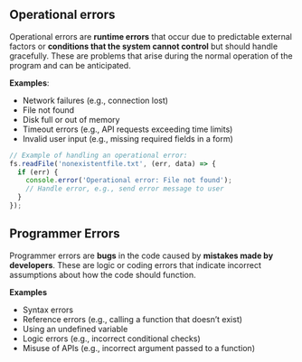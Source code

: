 ## Operational errors

Operational errors are **runtime errors** that occur due to predictable external factors or **conditions that the system cannot control** but should handle gracefully. These are problems that arise during the normal operation of the program and can be anticipated.

**Examples**:
- Network failures (e.g., connection lost)
- File not found
- Disk full or out of memory
- Timeout errors (e.g., API requests exceeding time limits)
- Invalid user input (e.g., missing required fields in a form)

```js
// Example of handling an operational error:
fs.readFile('nonexistentfile.txt', (err, data) => {
  if (err) {
    console.error('Operational error: File not found');
    // Handle error, e.g., send error message to user
  }
});
```

## Programmer Errors

Programmer errors are **bugs** in the code caused by **mistakes made by developers**. These are logic or coding errors that indicate incorrect assumptions about how the code should function.

**Examples**
- Syntax errors
- Reference errors (e.g., calling a function that doesn’t exist)
- Using an undefined variable
- Logic errors (e.g., incorrect conditional checks)
- Misuse of APIs (e.g., incorrect argument passed to a function)